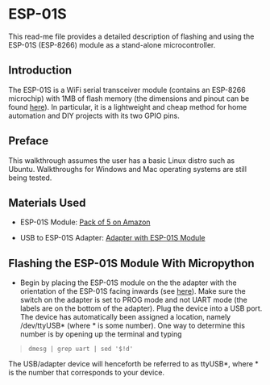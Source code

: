 # ESP-01S
This read-me file provides a detailed description of flashing and using the ESP-01S (ESP-8266) module as a stand-alone microcontroller.  

## Introduction
The ESP-01S is a WiFi serial transceiver module (contains an ESP-8266 microchip) with 1MB of flash memory (the dimensions and pinout can be found [here](https://github.com/hallb2/ESP01S/blob/master/Pictures/ESP-01S%20Pin%20Layout.jpeg)). In particular, it is a lightweight and cheap method for home automation and DIY projects with its two GPIO pins. 

## Preface
This walkthrough assumes the user has a basic Linux distro such as Ubuntu. Walkthroughs for Windows and Mac operating systems are still being tested. 

## Materials Used 
- ESP-01S Module: [Pack of 5 on Amazon](https://www.amazon.com/DIYmall-ESP8266-ESP-01S-Serial-Transceiver/dp/B07LBD33NT/ref=sr_1_6?crid=1KOD0CXA9RMBZ&keywords=diymall+esp8266&qid=1556118754&s=electronics&sprefix=DIYmall+esp%2Cbeauty%2C132&sr=1-6)

- USB to ESP-01S Adapter: [Adapter with ESP-01S Module](https://www.amazon.com/ESP-01S-ESP8266-Wireless-Adapter-4-5-5-5V/dp/B07KF119YB/ref=pd_cp_147_1?pd_rd_w=WmEpL&pf_rd_p=ef4dc990-a9ca-4945-ae0b-f8d549198ed6&pf_rd_r=8EAED7B3EFC142PAMDQY&pd_rd_r=0d0aba62-66a3-11e9-bbed-57e65051719f&pd_rd_wg=fm7pu&pd_rd_i=B07KF119YB&psc=1&refRID=8EAED7B3EFC142PAMDQY)

## Flashing the ESP-01S Module With Micropython
- Begin by placing the ESP-01S module on the the adapter with the orientation of the ESP-01S facing inwards (see [here](https://github.com/hallb2/ESP01S/blob/master/Pictures/ESP-01S%20Orientation%20with%20Adapter.jpg)). Make sure the switch on the adapter is set to PROG mode and not UART mode (the labels are on the bottom of the adapter). Plug the device into a USB port. The device has automatically been assigned a location, namely /dev/ttyUSB* (where * is some number). One way to determine this number is by opening up the terminal and typing 

> `dmesg | grep uart | sed '$!d'`

The USB/adapter device will henceforth be referred to as ttyUSB*, where * is the number that corresponds to your device. 
